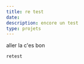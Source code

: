 ```yaml
---
title: re test
date: 
description: encore un test
type: projets
---
```

aller la c'es bon

`retest`
